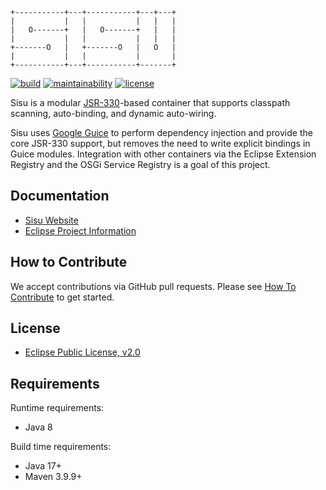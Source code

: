 ```
+-----------+---+-----------+---+---+
|           |   |           |   |   |
|   O-------+   |   O-------+   |   |
|           |   |           |   |   |
+-------O   |   +-------O   |   O   |
|           |   |           |       |
+-----------+---+-----------+-------+
```

[![build](https://github.com/eclipse/sisu.inject/actions/workflows/build.yml/badge.svg?event=push)](https://github.com/eclipse/sisu.inject/actions/workflows/build.yml)
[![maintainability](https://sonarcloud.io/api/project_badges/measure?project=eclipse-sisu_sisu.inject&metric=sqale_rating)](https://sonarcloud.io/summary/overall?id=eclipse-sisu_sisu.inject)
[![license](https://img.shields.io/badge/license-EPL_2.0-blue.svg)](https://www.eclipse.org/legal/epl/epl-v20.html)

Sisu is a modular [JSR-330](https://javax-inject.github.io/javax-inject/)-based container that supports classpath scanning, auto-binding, and dynamic auto-wiring.

Sisu uses [Google Guice](https://github.com/google/guice) to perform dependency injection and provide the core JSR-330 support, but removes the need to write explicit bindings in Guice modules. Integration with other containers via the Eclipse Extension Registry and the OSGi Service Registry is a goal of this project.

## Documentation

* [Sisu Website](https://eclipse.dev/sisu/)
* [Eclipse Project Information](https://projects.eclipse.org/projects/technology.sisu)

## How to Contribute

We accept contributions via GitHub pull requests. Please see [How To Contribute](CONTRIBUTING.md) to get started.

## License

- [Eclipse Public License, v2.0](https://www.eclipse.org/legal/epl-v20.html)

## Requirements

Runtime requirements:
* Java 8

Build time requirements:
* Java 17+
* Maven 3.9.9+
